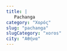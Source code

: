 ```yaml
---
title: |
   Pachanga
category: "Χορός"
slug: "pachanga"
slugCategory: "xoros"
city: "Αθήνα"
---
```



